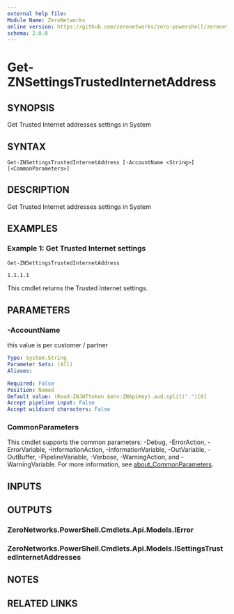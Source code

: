 ```yaml
---
external help file:
Module Name: ZeroNetworks
online version: https://github.com/zeronetworks/zero-powershell/zeronetworks/get-znsettingstrustedinternetaddress
schema: 2.0.0
---
```


# Get-ZNSettingsTrustedInternetAddress

## SYNOPSIS
Get Trusted Internet addresses settings in System

## SYNTAX

```
Get-ZNSettingsTrustedInternetAddress [-AccountName <String>] [<CommonParameters>]
```

## DESCRIPTION
Get Trusted Internet addresses settings in System

## EXAMPLES

### Example 1: Get Trusted Internet settings
```powershell
Get-ZNSettingsTrustedInternetAddress
```

```output
1.1.1.1
```

This cmdlet returns the Trusted Internet settings.

## PARAMETERS

### -AccountName
this value is per customer / partner

```yaml
Type: System.String
Parameter Sets: (All)
Aliases:

Required: False
Position: Named
Default value: (Read-ZNJWTtoken $env:ZNApiKey).aud.split(".")[0]
Accept pipeline input: False
Accept wildcard characters: False
```

### CommonParameters
This cmdlet supports the common parameters: -Debug, -ErrorAction, -ErrorVariable, -InformationAction, -InformationVariable, -OutVariable, -OutBuffer, -PipelineVariable, -Verbose, -WarningAction, and -WarningVariable. For more information, see [about_CommonParameters](http://go.microsoft.com/fwlink/?LinkID=113216).

## INPUTS

## OUTPUTS

### ZeroNetworks.PowerShell.Cmdlets.Api.Models.IError

### ZeroNetworks.PowerShell.Cmdlets.Api.Models.ISettingsTrustedInternetAddresses

## NOTES

## RELATED LINKS

